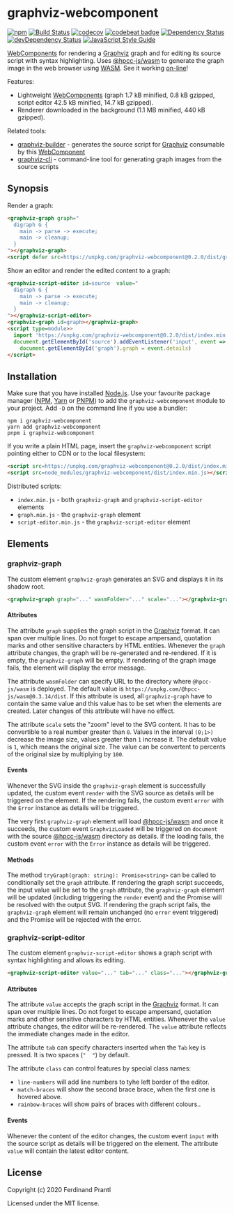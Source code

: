 # graphviz-webcomponent

[![npm](https://img.shields.io/npm/v/graphviz-webcomponent)](https://www.npmjs.com/package/graphviz-webcomponent#top)
[![Build Status](https://travis-ci.org/prantlf/graphviz-webcomponent.svg?branch=master)](https://travis-ci.org/prantlf/graphviz-webcomponent)
[![codecov](https://codecov.io/gh/prantlf/graphviz-webcomponent/branch/master/graph/badge.svg)](https://codecov.io/gh/prantlf/graphviz-webcomponent)
[![codebeat badge](https://codebeat.co/badges/9d85c898-df08-42fb-8ab9-407dc2ce2d22)](https://codebeat.co/projects/github-com-prantlf-graphviz-webcomponent-master)
[![Dependency Status](https://david-dm.org/prantlf/graphviz-webcomponent.svg)](https://david-dm.org/prantlf/graphviz-webcomponent)
[![devDependency Status](https://david-dm.org/prantlf/graphviz-webcomponent/dev-status.svg)](https://david-dm.org/prantlf/graphviz-webcomponent#info=devDependencies)
[![JavaScript Style Guide](https://img.shields.io/badge/code_style-standard-brightgreen.svg)](https://standardjs.com)

[WebComponents] for rendering a [Graphviz] graph and for editing its source script with syntax highlighting. Uses [@hpcc-js/wasm] to generate the graph image in the web browser using [WASM]. See it working [on-line]!

Features:

* Lightweight [WebComponents] (graph 1.7 kB minified, 0.8 kB gzipped, script editor 42.5 kB minified, 14.7 kB gzipped).
* Renderer downloaded in the background (1.1 MB minified, 440 kB gzipped).

Related tools:

* [graphviz-builder] - generates the source script for [Graphviz] consumable by this [WebComponent]
* [graphviz-cli] - command-line tool for generating graph images from the source scripts

## Synopsis

Render a graph:

```html
<graphviz-graph graph="
  digraph G {
    main -> parse -> execute;
    main -> cleanup;
  }
"></graphviz-graph>
<script defer src=https://unpkg.com/graphviz-webcomponent@0.2.0/dist/graph.min.js></script>
```

Show an editor and render the edited content to a graph:

```html
<graphviz-script-editor id=source  value="
  digraph G {
    main -> parse -> execute;
    main -> cleanup;
  }
"></graphviz-script-editor>
<graphviz-graph id=graph></graphviz-graph>
<script type=module>>
  import 'https://unpkg.com/graphviz-webcomponent@0.2.0/dist/index.min.js'
  document.getElementById('source').addEventListener('input', event =>
    document.getElementById('graph').graph = event.details)
</script>
```

## Installation

Make sure that you have installed [Node.js]. Use your favourite package manager ([NPM], [Yarn] or [PNPM]) to add the `graphviz-webcomponent` module to your project. Add `-D` on the command line if you use a bundler:

```
npm i graphviz-webcomponent
yarn add graphviz-webcomponent
pnpm i graphviz-webcomponent
```

If you write a plain HTML page, insert the `graphviz-webcomponent` script pointing either to CDN or to the local filesystem:

```html
<script src=https://unpkg.com/graphviz-webcomponent@0.2.0/dist/index.min.js></script>
<script src=node_modules/graphviz-webcomponent/dist/index.min.js></script>
```

Distributed scripts:

* `index.min.js` - both `graphviz-graph` and `graphviz-script-editor` elements
* `graph.min.js` - the `graphviz-graph` element
* `script-editor.min.js` - the `graphviz-script-editor` element

## Elements

### graphviz-graph

The custom element `graphviz-graph` generates an SVG and displays it in its shadow root.

```html
<graphviz-graph graph="..." wasmFolder="..." scale="..."></graphviz-graph>
```

#### Attributes

The attribute `graph` supplies the graph script in the [Graphviz] format. It can span over multiple lines. Do not forget to escape ampersand, quotation marks and other sensitive characters by HTML entities. Whenever the `graph` attribute changes, the graph will be re-generated and re-rendered. If it is empty, the `graphviz-graph` will be empty. If rendering of the graph image fails, the element will display the error message.

The attribute `wasmFolder` can specify URL to the directory where `@hpcc-js/wasm` is deployed. The default value is `https://unpkg.com/@hpcc-js/wasm@0.3.14/dist`. If this attribute is used, all `graphviz-graph` have to contain the same value and this value has to be set when the elements are created. Later changes of this attribute will have no effect.

The attribute `scale` sets the "zoom" level to the SVG content. It has to be convertible to a real number greater than `0`. Values in the interval `(0;1>)` decrease the image size, values greater than `1` increase it. The default value is `1`, which means the original size. The value can be convertent to percents of the original size by multiplying by `100`.

#### Events

Whenever the SVG inside the `graphviz-graph` element is successfully updated, the custom event `render` with the SVG source as details will be triggered on the element. If the rendering fails, the custom event `error` with the `Error` instance as details will be triggered.

The very first `graphviz-graph` element will load [@hpcc-js/wasm] and once it succeeds, the custom event `GraphvizLoaded` will be triggered on `document` with the source [@hpcc-js/wasm] directory as details. If the loading fails, the custom event `error` with the `Error` instance as details will be triggered.

#### Methods

The method `tryGraph(graph: string): Promise<string>` can be called to conditionally set the `graph` attribute. If rendering the graph script succeeds, the input value will be set to the `graph` attribute, the `graphviz-graph` element will be updated (including triggering the `render` event) and the Promise will be resolved with the output SVG. If rendering the graph script fails, the `graphviz-graph` element will remain unchanged (no `error` event triggered) and the Promise will be rejected with the error.

### graphviz-script-editor

The custom element `graphviz-script-editor` shows a graph script with syntax highlighting and allows its editing.

```html
<graphviz-script-editor value="..." tab="..." class="..."></graphviz-graph>
```

#### Attributes

The attribute `value` accepts the graph script in the [Graphviz] format. It can span over multiple lines. Do not forget to escape ampersand, quotation marks and other sensitive characters by HTML entities. Whenever the `value` attribute changes, the editor will be re-rendered. The `value` attribute reflects the immediate changes made in the editor.

The attribute `tab` can specify characters inserted when the `Tab` key is pressed. It is two spaces (`"  "`) by default.

The attribute `class` can control features by special class names:

* `line-numbers` will add line numbers to tyhe left border of the editor.
* `match-braces` will show the second brace brace, when the first one is hovered above.
* `rainbow-braces` will show pairs of braces with different colours..

#### Events

Whenever the content of the editor changes, the custom event `input` with the source script as details will be triggered on the element. The attribute `value` will contain the latest editor content.

## License

Copyright (c) 2020 Ferdinand Prantl

Licensed under the MIT license.

[on-line]: https://prantlf.github.io/graphviz-webcomponent
[Graphviz]: https://graphviz.org/
[WebComponents]: https://developer.mozilla.org/en-US/docs/Web/Web_Components
[WebComponent]: https://developer.mozilla.org/en-US/docs/Web/Web_Components
[WASM]: https://developer.mozilla.org/en-US/docs/WebAssembly
[@hpcc-js/wasm]: https://github.com/hpcc-systems/hpcc-js-wasm#readme
[graphviz-builder]: https://github.com/prantlf/graphviz-builder#readme
[graphviz-cli]: https://github.com/prantlf/graphviz-cli#readme
[Node.js]: https://nodejs.org/
[NPM]: https://docs.npmjs.com/cli/npm
[Yarn]: https://classic.yarnpkg.com/docs/cli/
[PNPM]: https://pnpm.js.org/pnpm-cli

